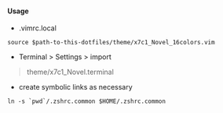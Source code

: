 #### Usage ####

* .vimrc.local

 ```
 source $path-to-this-dotfiles/theme/x7c1_Novel_16colors.vim
 ```

* Terminal > Settings > import

 > theme/x7c1_Novel.terminal
 
* create symbolic links as necessary

 ```
 ln -s `pwd`/.zshrc.common $HOME/.zshrc.common
 ```
